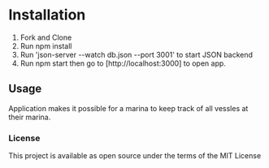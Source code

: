 # Installation 

1. Fork and Clone 
2. Run npm install
3. Run 'json-server --watch db.json --port 3001' to start JSON backend
4. Run npm start then go to [http://localhost:3000] to open app.

## Usage

Application makes it possible for a marina to keep track of all vessles at their marina. 

### License 

This project is available as open source under the terms of the MIT License 

